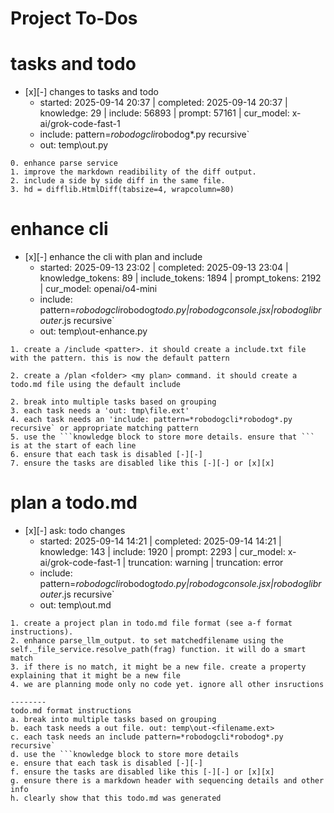 # Project To-Dos


# tasks and todo
- [x][-] changes to tasks and todo
  - started: 2025-09-14 20:37 | completed: 2025-09-14 20:37 | knowledge: 29 | include: 56893 | prompt: 57161 | cur_model: x-ai/grok-code-fast-1
  - include: pattern=*robodogcli*robodog*.py  recursive`
  - out:  temp\out.py
```knowledge
0. enhance parse service
1. improve the markdown readibility of the diff output. 
2. include a side by side diff in the same file.
3. hd = difflib.HtmlDiff(tabsize=4, wrapcolumn=80)

```


# enhance cli
- [x][-] enhance the cli with plan and include
  - started: 2025-09-13 23:02 | completed: 2025-09-13 23:04 | knowledge_tokens: 89 | include_tokens: 1894 | prompt_tokens: 2192 | cur_model: openai/o4-mini
  - include: pattern=*robodogcli*robodog*todo.py|*robodog*console.jsx|*robodoglib*router*.js  recursive`
  - out:  temp\out-enhance.py
```knowledge
1. create a /include <patter>. it should create a include.txt file with the pattern. this is now the default pattern

2. create a /plan <folder> <my plan> command. it should create a todo.md file using the default include 

2. break into multiple tasks based on grouping
3. each task needs a 'out: tmp\file.ext' 
4. each task needs an 'include: pattern=*robodogcli*robodog*.py  recursive` or appropriate matching pattern
5. use the ```knowledge block to store more details. ensure that ``` is at the start of each line
6. ensure that each task is disabled [-][-] 
7. ensure the tasks are disabled like this [-][-] or [x][x] 
```


# plan a todo.md
- [x][-] ask: todo changes
  - started: 2025-09-14 14:21 | completed: 2025-09-14 14:21 | knowledge: 143 | include: 1920 | prompt: 2293 | cur_model: x-ai/grok-code-fast-1 | truncation: warning | truncation: error
  - include: pattern=*robodogcli*robodog*todo.py|*robodog*console.jsx|*robodoglib*router*.js  recursive`
  - out:  temp\out.md
```knowledge
1. create a project plan in todo.md file format (see a-f format instructions).
2. enhance parse_llm_output. to set matchedfilename using the self._file_service.resolve_path(frag) function. it will do a smart match
3. if there is no match, it might be a new file. create a property explaining that it might be a new file
4. we are planning mode only no code yet. ignore all other insructions

--------
todo.md format instructions
a. break into multiple tasks based on grouping
b. each task needs a out file. out: temp\out-<filename.ext>
c. each task needs an include pattern=*robodogcli*robodog*.py  recursive`
d. use the ```knowledge block to store more details
e. ensure that each task is disabled [-][-] 
f. ensure the tasks are disabled like this [-][-] or [x][x] 
g. ensure there is a markdown header with sequencing details and other info
h. clearly show that this todo.md was generated
```
